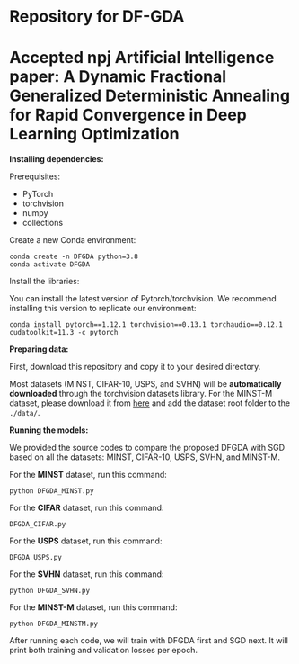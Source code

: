 # Repository for DF-GDA

# Accepted npj Artificial Intelligence paper: A Dynamic Fractional Generalized Deterministic Annealing for Rapid Convergence in Deep Learning Optimization


**Installing dependencies:**

Prerequisites:    
- PyTorch   
- torchvision   
- numpy   
- collections

Create a new Conda environment:

```conda create -n DFGDA python=3.8```   
```conda activate DFGDA```

Install the libraries:  

You can install the latest version of Pytorch/torchvision. We recommend installing this version to replicate our environment:

```conda install pytorch==1.12.1 torchvision==0.13.1 torchaudio==0.12.1 cudatoolkit=11.3 -c pytorch``` 

**Preparing data:** 

First, download this repository and copy it to your desired directory. 

Most datasets (MINST, CIFAR-10, USPS, and SVHN) will be **automatically downloaded** through the torchvision datasets library. For the MINST-M dataset, please download it from [here](https://github.com/mashaan14/MNIST-M) and add the dataset root folder to the ```./data/```.

**Running the models:**

We provided the source codes to compare the proposed DFGDA with SGD based on all the datasets: MINST, CIFAR-10, USPS, SVHN, and MINST-M.

For the **MINST** dataset, run this command:

```python DFGDA_MINST.py```

For the **CIFAR** dataset, run this command:

```DFGDA_CIFAR.py```

For the **USPS** dataset, run this command:

```DFGDA_USPS.py```

For the **SVHN** dataset, run this command:

```python DFGDA_SVHN.py```

For the **MINST-M** dataset, run this command:

```python DFGDA_MINSTM.py```

After running each code, we will train with DFGDA first and SGD next. It will print both training and validation losses per epoch. 





